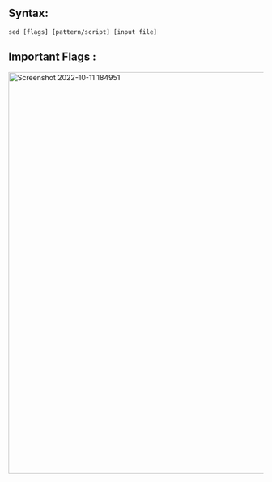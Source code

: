 ## Syntax: 

```
sed [flags] [pattern/script] [input file]
```

## Important Flags :

<img width="793" alt="Screenshot 2022-10-11 184951" src="https://user-images.githubusercontent.com/90236635/195101987-eb44d985-e5c8-4127-957a-57e885b5ee5e.png">
